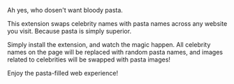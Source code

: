 Ah yes, who dosen't want bloody pasta.

This extension swaps celebrity names with pasta names across any website you visit. Because pasta is simply superior.

Simply install the extension, and watch the magic happen. All celebrity names on the page will be replaced with random pasta names, and images related to celebrities will be swapped with pasta images!

Enjoy the pasta-filled web experience!